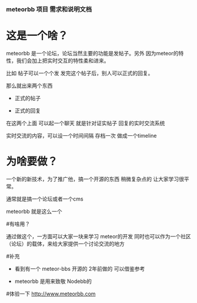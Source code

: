 ### meteorbb 项目 需求和说明文档


# 这是一个啥？

meteorbb 是一个论坛，论坛当然主要的功能是发帖子。另外 因为meteor的特性，我们会加上把实时交互的特性柔和进来。

比如 帖子可以一个个发 发完这个帖子后，别人可以正式的回复。

那么就出来两个东西

*  正式的帖子

*  正式的回复


 在这两个上面 可以起一个聊天 就是针对证实帖子 回复的实时交流系统

 实时交流的内容，可以设一个时间间隔 存档一次 做成一个timeline



# 为啥要做？

一个新的新技术，为了推广他，搞一个开源的东西 稍微复杂点的 让大家学习很平常。

通常就是搞一个论坛或者一个cms

meteorbb 就是这么一个


#有啥用？

通过做这个，一方面可以大家一块来学习 meteor的开发 同时也可以作为一个社区（论坛）的载体，来给大家提供一个讨论交流的地方


#补充

* 看到有一个  meteor-bbs 开源的 2年前做的 可以借鉴参考

* meteorbb 是用来致敬 Nodebb的


#体验一下 <http://www.meteorbb.com>


